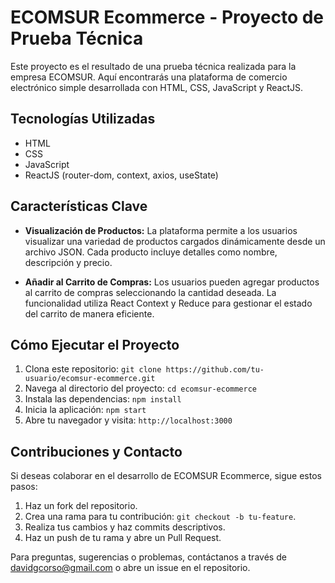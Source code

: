 # ECOMSUR Ecommerce - Proyecto de Prueba Técnica

Este proyecto es el resultado de una prueba técnica realizada para la empresa ECOMSUR. Aquí encontrarás una plataforma de comercio electrónico simple desarrollada con HTML, CSS, JavaScript y ReactJS.

## Tecnologías Utilizadas

- HTML
- CSS
- JavaScript
- ReactJS (router-dom, context, axios, useState)

## Características Clave

- **Visualización de Productos:**
   La plataforma permite a los usuarios visualizar una variedad de productos cargados dinámicamente desde un archivo JSON. Cada producto incluye detalles como nombre, descripción y precio.

- **Añadir al Carrito de Compras:**
   Los usuarios pueden agregar productos al carrito de compras seleccionando la cantidad deseada. La funcionalidad utiliza React Context y Reduce para gestionar el estado del carrito de manera eficiente.

## Cómo Ejecutar el Proyecto

1. Clona este repositorio: `git clone https://github.com/tu-usuario/ecomsur-ecommerce.git`
2. Navega al directorio del proyecto: `cd ecomsur-ecommerce`
3. Instala las dependencias: `npm install`
4. Inicia la aplicación: `npm start`
5. Abre tu navegador y visita: `http://localhost:3000`

## Contribuciones y Contacto

Si deseas colaborar en el desarrollo de ECOMSUR Ecommerce, sigue estos pasos:

1. Haz un fork del repositorio.
2. Crea una rama para tu contribución: `git checkout -b tu-feature`.
3. Realiza tus cambios y haz commits descriptivos.
4. Haz un push de tu rama y abre un Pull Request.

Para preguntas, sugerencias o problemas, contáctanos a través de davidgcorso@gmail.com o abre un issue en el repositorio.



